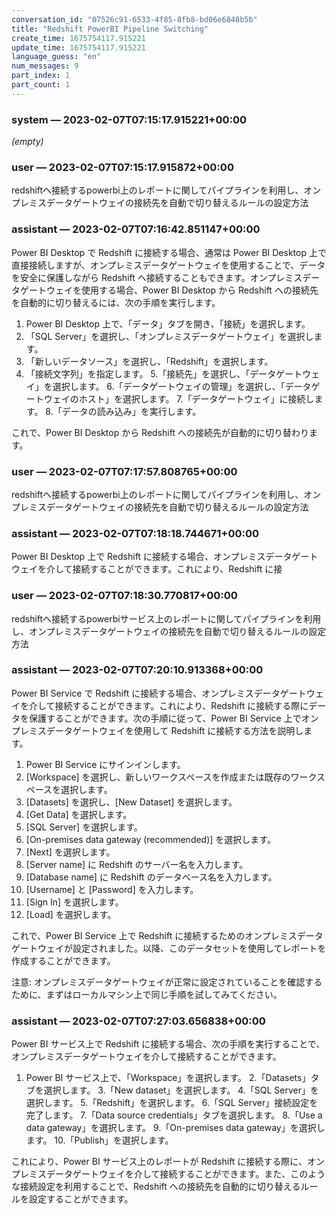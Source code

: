 ```yaml
---
conversation_id: "07526c91-6533-4f85-8fb8-bd06e6848b5b"
title: "Redshift PowerBI Pipeline Switching"
create_time: 1675754117.915221
update_time: 1675754117.915221
language_guess: "en"
num_messages: 9
part_index: 1
part_count: 1
---
```


### system — 2023-02-07T07:15:17.915221+00:00

_(empty)_

### user — 2023-02-07T07:15:17.915872+00:00

redshiftへ接続するpowerbi上のレポートに関してパイプラインを利用し、オンプレミスデータゲートウェイの接続先を自動で切り替えるルールの設定方法

### assistant — 2023-02-07T07:16:42.851147+00:00

Power BI Desktop で Redshift に接続する場合、通常は Power BI Desktop 上で直接接続しますが、オンプレミスデータゲートウェイを使用することで、データを安全に保護しながら Redshift へ接続することもできます。オンプレミスデータゲートウェイを使用する場合、Power BI Desktop から Redshift への接続先を自動的に切り替えるには、次の手順を実行します。

1. Power BI Desktop 上で、「データ」タブを開き、「接続」を選択します。
2. 「SQL Server」を選択し、「オンプレミスデータゲートウェイ」を選択します。
3. 「新しいデータソース」を選択し、「Redshift」を選択します。
4. 「接続文字列」を指定します。
5.「接続先」を選択し、「データゲートウェイ」を選択します。
6.「データゲートウェイの管理」を選択し、「データゲートウェイのホスト」を選択します。
7.「データゲートウェイ」に接続します。
8.「データの読み込み」を実行します。

これで、Power BI Desktop から Redshift への接続先が自動的に切り替わります。

### user — 2023-02-07T07:17:57.808765+00:00

redshiftへ接続するpowerbi上のレポートに関してパイプラインを利用し、オンプレミスデータゲートウェイの接続先を自動で切り替えるルールの設定方法

### assistant — 2023-02-07T07:18:18.744671+00:00

Power BI Desktop 上で Redshift に接続する場合、オンプレミスデータゲートウェイを介して接続することができます。これにより、Redshift に接

### user — 2023-02-07T07:18:30.770817+00:00

redshiftへ接続するpowerbiサービス上のレポートに関してパイプラインを利用し、オンプレミスデータゲートウェイの接続先を自動で切り替えるルールの設定方法

### assistant — 2023-02-07T07:20:10.913368+00:00

Power BI Service で Redshift に接続する場合、オンプレミスデータゲートウェイを介して接続することができます。これにより、Redshift に接続する際にデータを保護することができます。次の手順に従って、Power BI Service 上でオンプレミスデータゲートウェイを使用して Redshift に接続する方法を説明します。

1. Power BI Service にサインインします。
2. [Workspace] を選択し、新しいワークスペースを作成または既存のワークスペースを選択します。
3. [Datasets] を選択し、[New Dataset] を選択します。
4. [Get Data] を選択します。
5. [SQL Server] を選択します。
6. [On-premises data gateway (recommended)] を選択します。
7. [Next] を選択します。
8. [Server name] に Redshift のサーバー名を入力します。
9. [Database name] に Redshift のデータベース名を入力します。
10. [Username] と [Password] を入力します。
11. [Sign In] を選択します。
12. [Load] を選択します。

これで、Power BI Service 上で Redshift に接続するためのオンプレミスデータゲートウェイが設定されました。以降、このデータセットを使用してレポートを作成することができます。

注意: オンプレミスデータゲートウェイが正常に設定されていることを確認するために、まずはローカルマシン上で同じ手順を試してみてください。

### assistant — 2023-02-07T07:27:03.656838+00:00

Power BI サービス上で Redshift に接続する場合、次の手順を実行することで、オンプレミスデータゲートウェイを介して接続することができます。

1. Power BI サービス上で、「Workspace」を選択します。
2.「Datasets」タブを選択します。
3.「New dataset」を選択します。
4.「SQL Server」を選択します。
5.「Redshift」を選択します。
6.「SQL Server」接続設定を完了します。
7.「Data source credentials」タブを選択します。
8.「Use a data gateway」を選択します。
9.「On-premises data gateway」を選択します。
10.「Publish」を選択します。

これにより、Power BI サービス上のレポートが Redshift に接続する際に、オンプレミスデータゲートウェイを介して接続することができます。また、このような接続設定を利用することで、Redshift への接続先を自動的に切り替えるルールを設定することができます。
